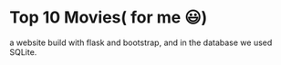 # Top 10 Movies( for me 😃)
a website build with flask and bootstrap, and in the database we used SQLite.

